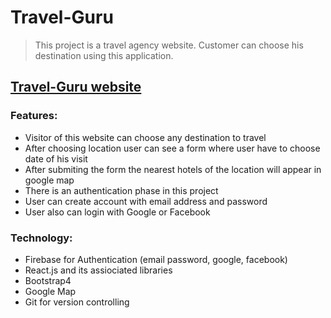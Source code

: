 # Travel-Guru

>This project is a travel agency website. Customer can choose his destination using this application.

[Travel-Guru website](https://travel-guru-9e0ae.web.app/ "Travel-Guru")
---

### Features:
* Visitor of this website can choose any destination to travel
* After choosing location user can see a form where user have to choose date of his visit
* After submiting the form the nearest hotels of the location will appear in google map
* There is an authentication phase in this project
* User can create account with email address and password
* User also can login with Google or Facebook

### Technology:
* Firebase for Authentication (email password, google, facebook)
* React.js and its assiociated libraries
* Bootstrap4
* Google Map
* Git for version controlling
